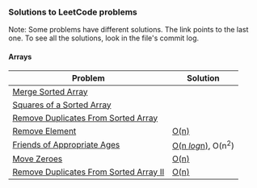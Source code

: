 ### Solutions to LeetCode problems

Note: Some problems have different solutions. The link points to the last one. To see all the solutions, look in the file's commit log.

#### Arrays
|Problem|Solution|
|-----|----|
|[Merge Sorted Array]||
|[Squares of a Sorted Array]||
|[Remove Duplicates From Sorted Array]||
|[Remove Element]|[O(n)](src/RemoveElement.java)|
|[Friends of Appropriate Ages]|[O(n *log*n)](src/FriendsOfAppropriateAges.java), O(n<sup>2</sup>)|
|[Move Zeroes]|[O(n)](src/MoveZeroes.java)|
|[Remove Duplicates From Sorted Array II]|[O(n)](src/RemoveDuplicatesFromSortedArrayII.java)|




<!-- Links to LeetCode Problems -->
[Merge Sorted Array]: https://leetcode.com/problems/merge-sorted-array/
[Squares of a Sorted Array]: https://leetcode.com/problems/squares-of-a-sorted-array/
[Remove Duplicates From Sorted Array]: https://leetcode.com/problems/remove-duplicates-from-sorted-array/
[Remove Element]: https://leetcode.com/problems/remove-element/
[Friends of Appropriate Ages]: https://leetcode.com/problems/friends-of-appropriate-ages/
[Move Zeroes]: https://leetcode.com/problems/move-zeroes/
[Remove Duplicates From Sorted Array II]: https://leetcode.com/problems/remove-duplicates-from-sorted-array-ii
